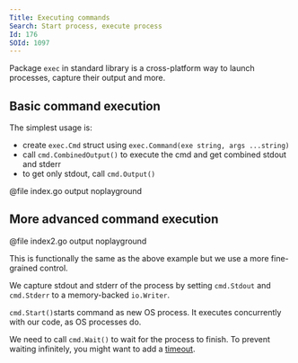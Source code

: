 ```yaml
---
Title: Executing commands
Search: Start process, execute process
Id: 176
SOId: 1097
---
```

Package `exec` in standard library is a cross-platform way to launch processes, capture their output and more.

## Basic command execution

The simplest usage is:
* create `exec.Cmd` struct using `exec.Command(exe string, args ...string)`
* call `cmd.CombinedOutput()` to execute the cmd and get combined stdout and stderr
* to get only stdout, call `cmd.Output()`

@file index.go output noplayground

## More advanced command execution

@file index2.go output noplayground

This is functionally the same as the above example but we use a more fine-grained control.

We capture stdout and stderr of the process by setting `cmd.Stdout` and `cmd.Stderr` to a memory-backed `io.Writer`.

`cmd.Start()`starts command as new OS process. It executes concurrently with our code, as OS processes do.

We need to call `cmd.Wait()` to wait for the process to finish. To prevent waiting infinitely, you might want to add a [timeout](177).